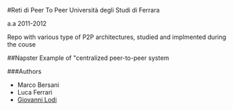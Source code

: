 #Reti di Peer To Peer
Università degli Studi di Ferrara

a.a 2011-2012

Repo with various type of P2P architectures, studied and implmented during the couse

##Napster
Example of "centralized peer-to-peer system

###Authors
* Marco Bersani
* Luca Ferrari
* [Giovanni Lodi](http://engineergio.com)